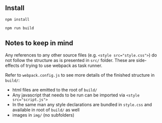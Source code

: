 ## Install

`npm install`

`npm run build`



## Notes to keep in mind
Any references to any other source files (e.g. `<style src="style.css">`) do not follow the structure as is presented in `src/` folder. These are side-effects of trying to use webpack as task runner.

Refer to `webpack.config.js` to see more details of the finished structure in `build/`:

- html files are emitted to the root of `build/`
- Any javascript that needs to be run can be imported via `<style src="script.js">`
- In the same man any style declarations are bundled in `style.css` and available in root of `build/` as well 
- images in `img/` (no subfolders)